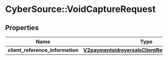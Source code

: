 # CyberSource::VoidCaptureRequest

## Properties
Name | Type | Description | Notes
------------ | ------------- | ------------- | -------------
**client_reference_information** | [**V2paymentsidreversalsClientReferenceInformation**](V2paymentsidreversalsClientReferenceInformation.md) |  | [optional] 


